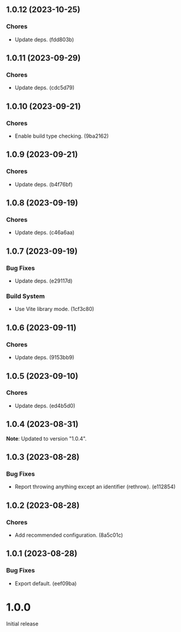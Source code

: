 ## 1.0.12 (2023-10-25)

### Chores

- Update deps. (fdd803b)

## 1.0.11 (2023-09-29)

### Chores

- Update deps. (cdc5d79)

## 1.0.10 (2023-09-21)

### Chores

- Enable build type checking. (9ba2162)

## 1.0.9 (2023-09-21)

### Chores

- Update deps. (b4f76bf)

## 1.0.8 (2023-09-19)

### Chores

- Update deps. (c46a6aa)

## 1.0.7 (2023-09-19)

### Bug Fixes

- Update deps. (e29117d)

### Build System

- Use Vite library mode. (1cf3c80)

## 1.0.6 (2023-09-11)

### Chores

- Update deps. (9153bb9)

## 1.0.5 (2023-09-10)

### Chores

- Update deps. (ed4b5d0)

## 1.0.4 (2023-08-31)

**Note**: Updated to version "1.0.4".

## 1.0.3 (2023-08-28)

### Bug Fixes

- Report throwing anything except an identifier (rethrow). (e112854)

## 1.0.2 (2023-08-28)

### Chores

- Add recommended configuration. (8a5c01c)

## 1.0.1 (2023-08-28)

### Bug Fixes

- Export default. (eef09ba)

# 1.0.0

Initial release

